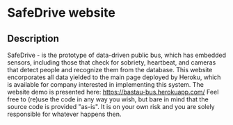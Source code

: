 # SafeDrive website

## Description
SafeDrive - is the prototype of data-driven public bus, which has embedded sensors, including those that check for sobriety, heartbeat, and cameras that detect people and recognize them from the database.
This website encorporates all data yielded to the main page deployed by Heroku, which is available for company interested in implementing this system. 
The website demo is presented here: https://bastau-bus.herokuapp.com/
Feel free to (re)use the code in any way you wish, but bare in mind that the source code is provided "as-is". It is on your own risk and you are solely responsible for whatever happens then.

